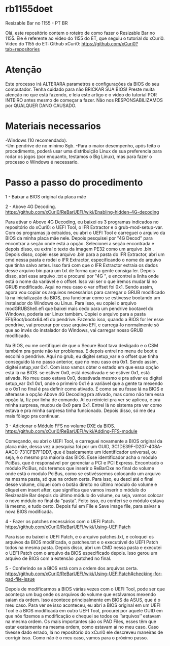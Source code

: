 # rb1155doet
Resizable Bar no 1155 - PT BR 

Olá, este repositório contem o roteiro de como fazer o Resizable Bar no 1155. Ele é referente ao video do 1155 do ET, que seguiu o tutorial do xCuri0. 
Video do 1155 do ET: 
Github xCuri0: https://github.com/xCuri0?tab=repositories
# Atenção
Este processo irá ALTERARA parametros e configurações da BIOS do seu computador. Tenha cuidado para não BRICKAR SUA BIOS! Preste muita atenção no que está fazendo, e leia este artigo e o vídeo do tutorial POR INTEIRO antes mesmo de começar a fazer. Não nos RESPONSABILIZAMOS por QUALQUER DANO CAUSADO.

# Materiais necessarios
-Windows (10 recomendado).  
-Um pendrive de no minimo 8gb.
-Para o maior desempenho, após feito o procedimento, poderá usar uma distribuição Linux de sua preferencia para rodar os jogos (por enquanto, testamos o Big Linux), mas para fazer o processo o Windows é necessario.

# Passo a passo do procedimento

1 - Baixar a BIOS original da placa mãe

2 - Above 4G Decoding. https://github.com/xCuri0/ReBarUEFI/wiki/Enabling-hidden-4G-decoding

Para ativar o Above 4G Decoding, eu baixei os 3 programas indicados no repositório do xCuri0: o UEFI Tool, o IFR Extractor e o grub-mod-setup-var. 
Com os programas já extraídos, eu abri o UEFI Tool e carreguei o arquivo da BIOS da minha placa mãe nele. Depois pesquisei por "4G Decod" para encontrar a seção onde está a opção. Selecionei a seção encontrada e depois disso, eu extraí o texto da imagem PE32 como um arquivo .bin .
Depois disso, copiei esse arquivo .bin para a pasta do IFR Extractor, abri um cmd nessa pasta e rodei o IFR Extractor, especificando o nome do arquivo que tinha salvo antes. Isso fará com que o IFR Extractor extraia os dados desse arquivo bin para um txt de forma que a gente consiga ler.
Depois disso, abri esse arquivo .txt e procurei por "4G ", e encontrei a linha onde está o nome da variável e o offset. Isso vai ser o que iremos mudar lá no GRUB modificado. Aqui no meu caso o var offset foi 0x1. 
Sendo assim, agora vou copiar os arquivos necessários para carregar o GRUB modificado lá na inicialização da BIOS, pra funcionar como se estivesse bootando um instalador do Windows ou Linux. Para isso, eu copiei o arquivo modGRUBShell.efi que baixei mais cedo para um pendrive bootavel do Windows, poderia ser Linux também. Copiei o arquivo para a pasta EFI/Boot/bootx64.efi do pendrive. Fazendo isso, quando a BIOS for ler esse pendrive, vai procurar por esse arquivo EFI, e carregá-lo normalmente só que ao invés do instalador do Windows, vai carregar nosso GRUB modificado.

Na BIOS, eu me certifiquei de que o Secure Boot tava desligado e o CSM também pra gente não ter problemas. E depois entrei no menu de boot e escolhi o pendrive. Aqui no grub, eu digitei setup_var e o offset que tinha conseguido lá no passo anterior, que no meu caso era 0x1.
Sendo assim, digitei setup_var 0x1. Com isso vamos obter o estado em que essa opção está lá na BIOS. se estiver 0x0, está desativada e se estiver 0x1, está ativada. No meu caso estava 0x0, desativada mesmo e pra ativar eu digitei setup_var 0x1 0x1, onde o primeiro 0x1 é a variável que a gente ta mexendo e o 0x1 no final é pra definir como ativado. É como se eu fosse lá na BIOS e alterasse a opção Above 4G Decoding pra ativado, mas como não tem essa opção lá, fiz por linha de comando. Aí eu reiniciei pra ver se aplicou, e pra minha surpresa, mudou de 0x0 para 0x1. Entrei lá no sistema pra ver como estava e pra minha surpresa tinha funcionado. Depois disso, só me deu mais fôlego pra continuar. 

3 - Adicionar o Módulo FFS no volume DXE da BIOS. https://github.com/xCuri0/ReBarUEFI/wiki/Adding-FFS-module

Começando, eu abri o UEFI Tool, e carreguei novamente a BIOS original da placa mãe, dessa vez a pesquisa foi por um GUID, 3C1DE39F-D207-408A-AACC-731CFB7F1DD7, que é basicamente um identificador universal, ou seja, é o mesmo pra maioria das BIOS. Esse identificador acha o módulo PciBus, que é responsável por gerenciar a PCI e PCI Express.
Encontrado o módulo PciBus, nós teremos que inserir o ReBarDxe no final do volume onde está o modulo PciBus, como se estivéssemos colocando um arquivo na mesma pasta, só que na ordem certa. Para isso, eu desci até o final desse volume, cliquei com o botão direito no último módulo do volume e cliquei em insert after, que significa que vamos inserir o módulo do Resizeable Bar depois do último módulo do volume, ou seja, vamos colocar o novo módulo no final da “pasta”. Feito isso, eu conferi se o módulo estava lá mesmo, e tudo certo. Depois fui em File e Save image file, para salvar a nova BIOS modificada.

4 - Fazer os patches necessários com o UEFI Patch. https://github.com/xCuri0/ReBarUEFI/wiki/Using-UEFIPatch

Para isso eu baixei o UEFI Patch, e o arquivo patches.txt, e coloquei os arquivos da BIOS modificada, o patches.txt e o executável do UEFI Patch todos na mesma pasta. Depois disso, abri um CMD nessa pasta e executei o UEFI Patch com o arquivo da BIOS especificado depois. Isso gerou um arquivo de BIOS com a extensão .patched no final.

5 - Conferindo se a BIOS está com a ordem dos arquivos certa. https://github.com/xCuri0/ReBarUEFI/wiki/Using-UEFIPatch#checking-for-pad-file-issue

Depois de modificarmos a BIOS várias vezes com o UEFI Tool, pode ser que aconteça um bug onde os arquivos do volume que estávamos mexendo saiam da ordem. Isso acontece principalmente em BIOS da ASUS, que é o meu caso.
Para ver se isso aconteceu, eu abri a BIOS original em um UEFI Tool e a BIOS modificada em outro UEFI Tool, procurei por aquele GUID em que nós fizemos a modificação e chequei se todos os ‘’arquivos’’ estavam na mesma ordem. Os mais importantes são os PAD Files, esses têm que estar exatamente na mesma ordem, como estavam aí no meu caso. Caso tivesse dado errado, lá no repositório do xCuri0 ele descreveu maneiras de corrigir isso. Como não é o meu caso, vamos para o próximo passo.
